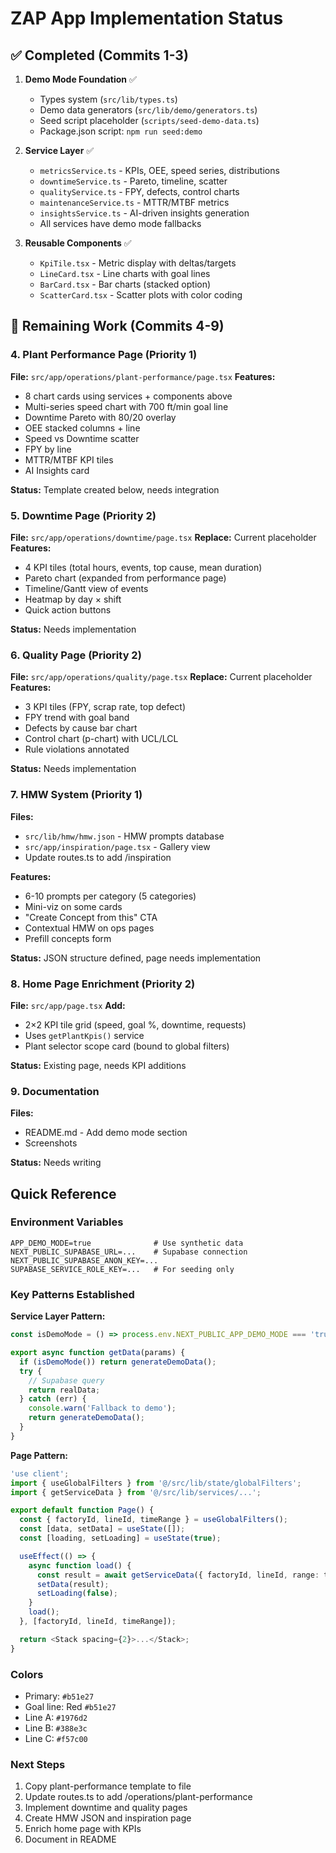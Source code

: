 # ZAP App Implementation Status

## ✅ Completed (Commits 1-3)

1. **Demo Mode Foundation** ✅
   - Types system (`src/lib/types.ts`)
   - Demo data generators (`src/lib/demo/generators.ts`)
   - Seed script placeholder (`scripts/seed-demo-data.ts`)
   - Package.json script: `npm run seed:demo`

2. **Service Layer** ✅
   - `metricsService.ts` - KPIs, OEE, speed series, distributions
   - `downtimeService.ts` - Pareto, timeline, scatter
   - `qualityService.ts` - FPY, defects, control charts
   - `maintenanceService.ts` - MTTR/MTBF metrics
   - `insightsService.ts` - AI-driven insights generation
   - All services have demo mode fallbacks

3. **Reusable Components** ✅
   - `KpiTile.tsx` - Metric display with deltas/targets
   - `LineCard.tsx` - Line charts with goal lines
   - `BarCard.tsx` - Bar charts (stacked option)
   - `ScatterCard.tsx` - Scatter plots with color coding

## 🚧 Remaining Work (Commits 4-9)

### 4. Plant Performance Page (Priority 1)
**File:** `src/app/operations/plant-performance/page.tsx`
**Features:**
- 8 chart cards using services + components above
- Multi-series speed chart with 700 ft/min goal line  
- Downtime Pareto with 80/20 overlay
- OEE stacked columns + line
- Speed vs Downtime scatter
- FPY by line
- MTTR/MTBF KPI tiles
- AI Insights card

**Status:** Template created below, needs integration

### 5. Downtime Page (Priority 2)
**File:** `src/app/operations/downtime/page.tsx`
**Replace:** Current placeholder
**Features:**
- 4 KPI tiles (total hours, events, top cause, mean duration)
- Pareto chart (expanded from performance page)
- Timeline/Gantt view of events
- Heatmap by day × shift
- Quick action buttons

**Status:** Needs implementation

### 6. Quality Page (Priority 2)
**File:** `src/app/operations/quality/page.tsx`
**Replace:** Current placeholder
**Features:**
- 3 KPI tiles (FPY, scrap rate, top defect)
- FPY trend with goal band
- Defects by cause bar chart
- Control chart (p-chart) with UCL/LCL
- Rule violations annotated

**Status:** Needs implementation

### 7. HMW System (Priority 1)
**Files:**
- `src/lib/hmw/hmw.json` - HMW prompts database
- `src/app/inspiration/page.tsx` - Gallery view
- Update routes.ts to add /inspiration

**Features:**
- 6-10 prompts per category (5 categories)
- Mini-viz on some cards
- "Create Concept from this" CTA
- Contextual HMW on ops pages
- Prefill concepts form

**Status:** JSON structure defined, page needs implementation

### 8. Home Page Enrichment (Priority 2)
**File:** `src/app/page.tsx`
**Add:**
- 2×2 KPI tile grid (speed, goal %, downtime, requests)
- Uses `getPlantKpis()` service
- Plant selector scope card (bound to global filters)

**Status:** Existing page, needs KPI additions

### 9. Documentation
**Files:**
- README.md - Add demo mode section
- Screenshots

**Status:** Needs writing

## Quick Reference

### Environment Variables
```
APP_DEMO_MODE=true              # Use synthetic data
NEXT_PUBLIC_SUPABASE_URL=...    # Supabase connection
NEXT_PUBLIC_SUPABASE_ANON_KEY=... 
SUPABASE_SERVICE_ROLE_KEY=...   # For seeding only
```

### Key Patterns Established

**Service Layer Pattern:**
```typescript
const isDemoMode = () => process.env.NEXT_PUBLIC_APP_DEMO_MODE === 'true';

export async function getData(params) {
  if (isDemoMode()) return generateDemoData();
  try {
    // Supabase query
    return realData;
  } catch (err) {
    console.warn('Fallback to demo');
    return generateDemoData();
  }
}
```

**Page Pattern:**
```typescript
'use client';
import { useGlobalFilters } from '@/src/lib/state/globalFilters';
import { getServiceData } from '@/src/lib/services/...';

export default function Page() {
  const { factoryId, lineId, timeRange } = useGlobalFilters();
  const [data, setData] = useState([]);
  const [loading, setLoading] = useState(true);

  useEffect(() => {
    async function load() {
      const result = await getServiceData({ factoryId, lineId, range: timeRange });
      setData(result);
      setLoading(false);
    }
    load();
  }, [factoryId, lineId, timeRange]);

  return <Stack spacing={2}>...</Stack>;
}
```

### Colors
- Primary: `#b51e27`
- Goal line: Red `#b51e27`
- Line A: `#1976d2`
- Line B: `#388e3c`
- Line C: `#f57c00`

### Next Steps
1. Copy plant-performance template to file
2. Update routes.ts to add /operations/plant-performance
3. Implement downtime and quality pages
4. Create HMW JSON and inspiration page
5. Enrich home page with KPIs
6. Document in README


